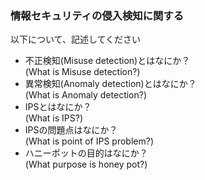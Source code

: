 ### 情報セキュリティの侵入検知に関する<br />
以下について、記述してください<br />

* 不正検知(Misuse detection)とはなにか？<br />
(What is Misuse detection?)<br />
* 異常検知(Anomaly detection)とはなにか？<br />
(What is Anomaly detection?)<br />
* IPSとはなにか？<br />
(What is IPS?)<br />
* IPSの問題点はなにか？<br />
(What is point of IPS problem?)<br />
* ハニーポットの目的はなにか？<br />
(What purpose is honey pot?)<br />
